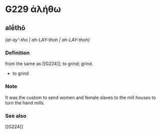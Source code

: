 # G229 ἀλήθω

## alḗthō

_(al-ay'-tho | ah-LAY-thoh | ah-LAY-thoh)_

### Definition

from the same as [[G224]]; to grind; grind.

- to grind

### Note

It was the custom to send women and female slaves to the mill houses to turn the hand mills.

### See also

[[G224]]

